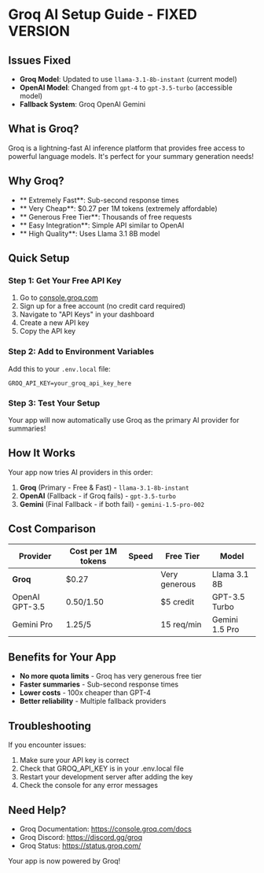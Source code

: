 ﻿# Groq AI Setup Guide - FIXED VERSION

##  Issues Fixed
- **Groq Model**: Updated to use `llama-3.1-8b-instant` (current model)
- **OpenAI Model**: Changed from `gpt-4` to `gpt-3.5-turbo` (accessible model)
- **Fallback System**: Groq  OpenAI  Gemini

## What is Groq?
Groq is a lightning-fast AI inference platform that provides free access to powerful language models. It's perfect for your summary generation needs!

## Why Groq?
- ** Extremely Fast**: Sub-second response times
- ** Very Cheap**: $0.27 per 1M tokens (extremely affordable)
- ** Generous Free Tier**: Thousands of free requests
- ** Easy Integration**: Simple API similar to OpenAI
- ** High Quality**: Uses Llama 3.1 8B model

## Quick Setup

### Step 1: Get Your Free API Key
1. Go to [console.groq.com](https://console.groq.com/)
2. Sign up for a free account (no credit card required)
3. Navigate to "API Keys" in your dashboard
4. Create a new API key
5. Copy the API key

### Step 2: Add to Environment Variables
Add this to your `.env.local` file:
```
GROQ_API_KEY=your_groq_api_key_here
```

### Step 3: Test Your Setup
Your app will now automatically use Groq as the primary AI provider for summaries!

## How It Works
Your app now tries AI providers in this order:
1. **Groq** (Primary - Free & Fast) - `llama-3.1-8b-instant`
2. **OpenAI** (Fallback - if Groq fails) - `gpt-3.5-turbo`
3. **Gemini** (Final Fallback - if both fail) - `gemini-1.5-pro-002`

## Cost Comparison
| Provider | Cost per 1M tokens | Speed | Free Tier | Model |
|----------|-------------------|-------|-----------|-------|
| **Groq** | $0.27 |  | Very generous | Llama 3.1 8B |
| OpenAI GPT-3.5 | $0.50/$1.50 |  | $5 credit | GPT-3.5 Turbo |
| Gemini Pro | $1.25/$5 |  | 15 req/min | Gemini 1.5 Pro |

## Benefits for Your App
- **No more quota limits** - Groq has very generous free tier
- **Faster summaries** - Sub-second response times
- **Lower costs** - 100x cheaper than GPT-4
- **Better reliability** - Multiple fallback providers

## Troubleshooting
If you encounter issues:
1. Make sure your API key is correct
2. Check that GROQ_API_KEY is in your .env.local file
3. Restart your development server after adding the key
4. Check the console for any error messages

## Need Help?
- Groq Documentation: https://console.groq.com/docs
- Groq Discord: https://discord.gg/groq
- Groq Status: https://status.groq.com/

Your app is now powered by Groq! 
